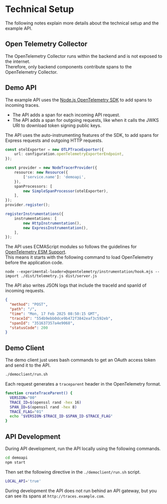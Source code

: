 # Technical Setup

The following notes explain more details about the technical setup and the example API.

## Open Telemetry Collector

The OpenTelemetry Collector runs within the backend and is not exposed to the internet.\
Therefore, only backend components contribute spans to the OpenTelemetry Collector.

## Demo API

The example API uses the [Node.js OpenTelemetry SDK](https://github.com/open-telemetry/opentelemetry-js) to add spans to incoming traces.

- The API adds a span for each incoming API request.
- The API adds a span for outgoing requests, like when it calls the JWKS URI to download token signing public keys.

The API uses the auto-instrumenting features of the SDK, to add spans for Express requests and outgoing HTTP requests.

```typescript
const otelExporter = new OTLPTraceExporter({
    url: configuration.openTelemetryExporterEndpoint,
});

const provider = new NodeTracerProvider({
    resource: new Resource({
        ['service.name']: 'demoapi',
    }),
    spanProcessors: [
        new SimpleSpanProcessor(otelExporter),
    ],
});
provider.register();

registerInstrumentations({
    instrumentations: [
        new HttpInstrumentation(),
        new ExpressInstrumentation(),
    ],
});
```

The API uses ECMAScript modules so follows the guidelines for [OpenTelemetry ESM Support](https://github.com/open-telemetry/opentelemetry-js/blob/main/doc/esm-support.md).\
This means it starts with the following command to load OpenTelemetry before the application code.

```text
node --experimental-loader=@opentelemetry/instrumentation/hook.mjs --import ./dist/telemetry.js dist/server.js
```

The API also writes JSON logs that include the traceId and spanId of incoming requests.

```json
{
  "method": "POST",
  "path": "/",
  "time": "Mon, 17 Feb 2025 08:50:15 GMT",
  "traceId": "554b9ebb0dce9b472f3842eaf3c592eb",
  "spanId": "351637357a4e9068",
  "statusCode": 200
}
```

## Demo Client

The demo client just uses bash commands to get an OAuth access token and send it to the API.

```bash
./democlient/run.sh
```

Each request generates a `traceparent` header in the OpenTelemetry format.

```bash
function createTraceParent() {
  VERSION="00"
  TRACE_ID=$(openssl rand -hex 16)
  SPAN_ID=$(openssl rand -hex 8)
  TRACE_FLAG="01"
  echo "$VERSION-$TRACE_ID-$SPAN_ID-$TRACE_FLAG"
}
```

## API Development

During API development, run the API locally using the following commands.

```bash
cd demoapi
npm start
```

Then set the following directive in the `./democlient/run.sh` script.

```bash
LOCAL_API='true'
```

During development the API does not run behind an API gateway, but you can see its spans at `http://traces.example.com`.
